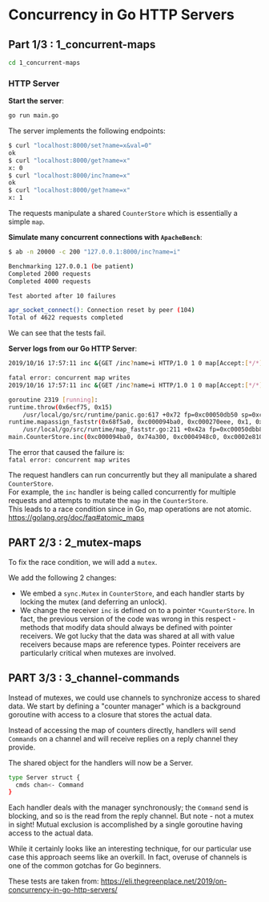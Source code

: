 # Concurrency in Go HTTP Servers 

## Part 1/3 : 1_concurrent-maps 

```sh
cd 1_concurrent-maps
```

### HTTP Server

**Start the server**:
```sh
go run main.go
```


The server implements the following endpoints:

```sh
$ curl "localhost:8000/set?name=x&val=0"
ok
$ curl "localhost:8000/get?name=x"
x: 0
$ curl "localhost:8000/inc?name=x"
ok
$ curl "localhost:8000/get?name=x"
x: 1
```
The requests manipulate a shared `CounterStore` which is essentially a simple `map`.

**Simulate many concurrent connections with `ApacheBench`**:

```sh
$ ab -n 20000 -c 200 "127.0.0.1:8000/inc?name=i"

Benchmarking 127.0.0.1 (be patient)
Completed 2000 requests
Completed 4000 requests

Test aborted after 10 failures

apr_socket_connect(): Connection reset by peer (104)
Total of 4622 requests completed
```
We can see that the tests fail.

**Server logs from our Go HTTP Server**:

```sh
2019/10/16 17:57:11 inc &{GET /inc?name=i HTTP/1.0 1 0 map[Accept:[*/*] User-Agent:[ApacheBench/2.3]] {} <nil> 0 [] true 127.0.0.1:8000 map[] map[] <nil> map[] 127.0.0.1:45452 /inc?name=i <nil> <nil> <nil> 0xc000142640}

fatal error: concurrent map writes
2019/10/16 17:57:11 inc &{GET /inc?name=i HTTP/1.0 1 0 map[Accept:[*/*] User-Agent:[ApacheBench/2.3]] {} <nil> 0 [] true 127.0.0.1:8000 map[] map[] <nil> map[] 127.0.0.1:45446 /inc?name=i <nil> <nil> <nil> 0xc000418680}

goroutine 2319 [running]:
runtime.throw(0x6ecf75, 0x15)
	/usr/local/go/src/runtime/panic.go:617 +0x72 fp=0xc00050db50 sp=0xc00050db20 pc=0x42cf12
runtime.mapassign_faststr(0x68f5a0, 0xc000094ba0, 0xc000270eee, 0x1, 0xc00009ce58)
	/usr/local/go/src/runtime/map_faststr.go:211 +0x42a fp=0xc00050dbb8 sp=0xc00050db50 pc=0x413cda
main.CounterStore.inc(0xc000094ba0, 0x74a300, 0xc0004948c0, 0xc0002e8100)

```

The error that caused the failure is:    
`fatal error: concurrent map writes`

The request handlers can run concurrently but they all manipulate a shared `CounterStore`.    
For example, the `inc` handler is being called concurrently for multiple requests and attempts to mutate the `map` in the `CounterStore`.    
This leads to a race condition since in Go, map operations are not atomic.
https://golang.org/doc/faq#atomic_maps

## PART 2/3 : 2_mutex-maps

To fix the race condition, we will add a `mutex`.

We add the following 2 changes:

* We embed a `sync.Mutex` in `CounterStore`, and each handler starts by locking the mutex (and deferring an unlock).
* We change the receiver `inc` is defined on to a pointer `*CounterStore`. In fact, the previous version of the code was wrong in this respect - methods that modify data should always be defined with pointer receivers. We got lucky that the data was shared at all with value receivers because maps are reference types. Pointer receivers are particularly critical when mutexes are involved.

## PART 3/3 : 3_channel-commands

Instead of mutexes, we could use channels to synchronize access to shared data.
We start by defining a "counter manager" which is a background goroutine with access to a closure that stores the actual data.

Instead of accessing the map of counters directly, handlers will send `Commands` on a channel and will receive replies on a reply channel they provide.

The shared object for the handlers will now be a Server.
```sh
type Server struct {
  cmds chan<- Command
}
```

Each handler deals with the manager synchronously; the `Command` send is blocking, and so is the read from the reply channel. But note - not a mutex in sight! Mutual exclusion is accomplished by a single goroutine having access to the actual data.

While it certainly looks like an interesting technique, for our particular use case this approach seems like an overkill. In fact, overuse of channels is one of the common gotchas for Go beginners. 

These tests are taken from: https://eli.thegreenplace.net/2019/on-concurrency-in-go-http-servers/